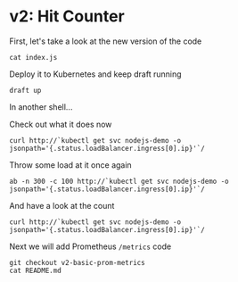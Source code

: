 # v2: Hit Counter

First, let's take a look at the new version of the code
```
cat index.js
```

Deploy it to Kubernetes and keep draft running
```
draft up
```

In another shell...

Check out what it does now
```
curl http://`kubectl get svc nodejs-demo -o jsonpath='{.status.loadBalancer.ingress[0].ip}'`/
```

Throw some load at it once again
```
ab -n 300 -c 100 http://`kubectl get svc nodejs-demo -o jsonpath='{.status.loadBalancer.ingress[0].ip}'`/
```

And have a look at the count
```
curl http://`kubectl get svc nodejs-demo -o jsonpath='{.status.loadBalancer.ingress[0].ip}'`/
```

Next we will add Prometheus `/metrics` code
```
git checkout v2-basic-prom-metrics
cat README.md
```
